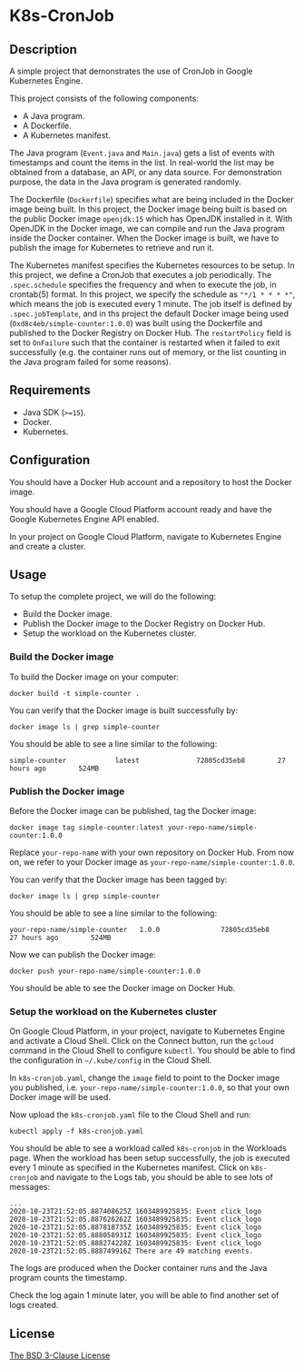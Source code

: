 # K8s-CronJob #

## Description ##

A simple project that demonstrates the use of CronJob in Google Kubernetes
Engine.

This project consists of the following components:

* A Java program.
* A Dockerfile.
* A Kubernetes manifest.

The Java program (`Event.java` and `Main.java`) gets a list of events with
timestamps and count the items in the list. In real-world the list may be
obtained from a database, an API, or any data source. For demonstration purpose,
the data in the Java program is generated randomly.

The Dockerfile (`Dockerfile`) specifies what are being included in the Docker
image being built. In this project, the Docker image being built is based on the
public Docker image `openjdk:15` which has OpenJDK installed in it. With OpenJDK
in the Docker image, we can compile and run the Java program inside the Docker
container. When the Docker image is built, we have to publish the image for
Kubernetes to retrieve and run it.

The Kubernetes manifest specifies the Kubernetes resources to be setup. In this
project, we define a CronJob that executes a job periodically. The
`.spec.schedule` specifies the frequency and when to execute the job, in
crontab(5) format. In this project, we specify the schedule as `"*/1 * * * *"`,
which means the job is executed every 1 minute. The job itself is defined by
`.spec.jobTemplate`, and in ths project the default Docker image being used
(`0xd8c4eb/simple-counter:1.0.0`) was built using the Dockerfile and published
to the Docker Registry on Docker Hub. The `restartPolicy` field is set to
`OnFailure` such that the container is restarted when it failed to exit
successfully (e.g. the container runs out of memory, or the list counting in the
Java program failed for some reasons).

## Requirements ##

* Java SDK (`>=15`).
* Docker.
* Kubernetes.

## Configuration ##

You should have a Docker Hub account and a repository to host the Docker image.

You should have a Google Cloud Platform account ready and have the Google
Kubernetes Engine API enabled.

In your project on Google Cloud Platform, navigate to Kubernetes Engine and
create a cluster.

## Usage ##

To setup the complete project, we will do the following:

* Build the Docker image.
* Publish the Docker image to the Docker Registry on Docker Hub.
* Setup the workload on the Kubernetes cluster.

### Build the Docker image ###

To build the Docker image on your computer:

```
docker build -t simple-counter .
```

You can verify that the Docker image is built successfully by:

```
docker image ls | grep simple-counter
```

You should be able to see a line similar to the following:

```
simple-counter            latest              72805cd35eb8        27 hours ago        524MB
```

### Publish the Docker image ###

Before the Docker image can be published, tag the Docker image:

```
docker image tag simple-counter:latest your-repo-name/simple-counter:1.0.0
```

Replace `your-repo-name` with your own repository on Docker Hub. From now on, we
refer to your Docker image as `your-repo-name/simple-counter:1.0.0`.

You can verify that the Docker image has been tagged by:

```
docker image ls | grep simple-counter
```

You should be able to see a line similar to the following:

```
your-repo-name/simple-counter   1.0.0               72805cd35eb8        27 hours ago        524MB
```

Now we can publish the Docker image:

```
docker push your-repo-name/simple-counter:1.0.0
```

You should be able to see the Docker image on Docker Hub.

### Setup the workload on the Kubernetes cluster ###

On Google Cloud Platform, in your project, navigate to Kubernetes Engine and
activate a Cloud Shell. Click on the Connect button, run the `gcloud` command
in the Cloud Shell to configure `kubectl`. You should be able to find the
configuration in `~/.kube/config` in the Cloud Shell.

In `k8s-cronjob.yaml`, change the `image` field to point to the Docker image
you published, i.e. `your-repo-name/simple-counter:1.0.0`, so that your own
Docker image will be used.

Now upload the `k8s-cronjob.yaml` file to the Cloud Shell and run:

```
kubectl apply -f k8s-cronjob.yaml
```

You should be able to see a workload called `k8s-cronjob` in the Workloads page.
When the workload has been setup successfully, the job is executed every 1
minute as specified in the Kubernetes manifest. Click on `k8s-cronjob` and
navigate to the Logs tab, you should be able to see lots of messages:

```
...
2020-10-23T21:52:05.887408625Z 1603489925835: Event click_logo
2020-10-23T21:52:05.887626262Z 1603489925835: Event click_logo
2020-10-23T21:52:05.887818735Z 1603489925835: Event click_logo
2020-10-23T21:52:05.888058931Z 1603489925835: Event click_logo
2020-10-23T21:52:05.888274228Z 1603489925835: Event click_logo
2020-10-23T21:52:05.888749916Z There are 49 matching events.
```

The logs are produced when the Docker container runs and the Java program counts
the timestamp.

Check the log again 1 minute later, you will be able to find another set of
logs created.

## License ##

[The BSD 3-Clause License](http://opensource.org/licenses/BSD-3-Clause)
